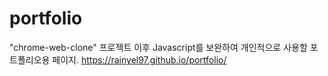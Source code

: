 # portfolio
"chrome-web-clone" 프로젝트 이후 Javascript를 보완하여 개인적으로 사용할 포트폴리오용 페이지.
https://rainyel97.github.io/portfolio/
